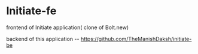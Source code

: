 # Initiate-fe
frontend of Initiate application( clone of Bolt.new)

backend of this application -- https://github.com/TheManishDaksh/initiate-be
